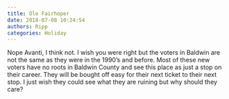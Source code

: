 ```yaml
---
title: Ole Fairhoper
date: 2018-07-08 10:24:54
authors: Ripp
categories: Holiday
---
```


 Nope Avanti,  I think not.   I wish you were right but the voters in Baldwin are not the same as they were in the 1990’s and before.   Most of these new voters have no roots in Baldwin County and see this place as just a stop on their career.  They will be bought off easy for their next ticket to their next stop.  I just wish they could see what they are ruining but why should they care?